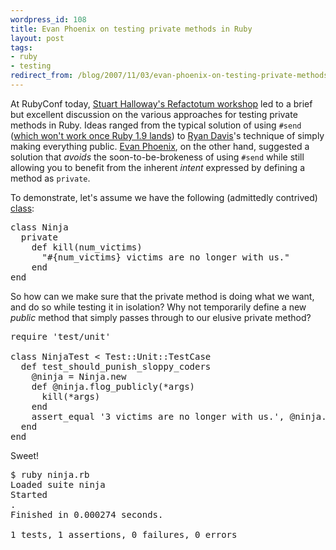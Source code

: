 ```yaml
---
wordpress_id: 108
title: Evan Phoenix on testing private methods in Ruby
layout: post
tags:
- ruby
- testing
redirect_from: /blog/2007/11/03/evan-phoenix-on-testing-private-methods-in-ruby/
---
```

At RubyConf today, [Stuart Halloway's Refactotum workshop](http://relevancellc.com/2007/11/2/rubyconf-slides) led to a brief but excellent discussion on the various approaches for testing private methods in Ruby.  Ideas ranged from the typical solution of using <code>#send</code> ([which won't work once Ruby 1.9 lands](http://eigenclass.org/hiki.rb?Changes+in+Ruby+1.9#l23 "eigenclass - Changes in Ruby 1.9")) to [Ryan Davis](http://zenspider.com/RWD/)'s technique of simply making everything public.  [Evan Phoenix](http://blog.fallingsnow.net/), on the other hand, suggested a solution that *avoids* the soon-to-be-brokeness of using <code>#send</code> while still allowing you to benefit from the inherent *intent* expressed by defining a method as <code>private</code>.

To demonstrate, let's assume we have the following (admittedly contrived) [class](http://askaninja.com/ "Ask a Ninja"):

<pre lang="ruby">
class Ninja
  private
    def kill(num_victims)
      "#{num_victims} victims are no longer with us."
    end
end
</pre>         

So how can we make sure that the private method is doing what we want, and do so while testing it in isolation?  Why not temporarily define a new *public* method that simply passes through to our elusive private method?

<pre lang="ruby">
require 'test/unit'

class NinjaTest < Test::Unit::TestCase
  def test_should_punish_sloppy_coders
    @ninja = Ninja.new
    def @ninja.flog_publicly(*args)
      kill(*args)
    end
    assert_equal '3 victims are no longer with us.', @ninja.flog_publicly(3)
  end
end
</pre>                         

Sweet!

<pre lang="text">
$ ruby ninja.rb
Loaded suite ninja
Started
.
Finished in 0.000274 seconds.

1 tests, 1 assertions, 0 failures, 0 errors
</pre>
